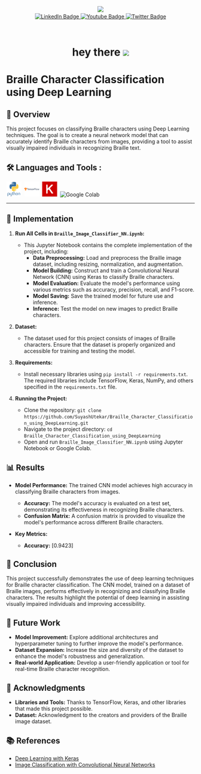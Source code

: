 <div id="header" align="center">
  <img src="https://media.giphy.com/media/M9gbBd9nbDrOTu1Mqx/giphy.gif" width="100"/>
</div>

<div id="badges" align="center">
  <a href="your-linkedin-URL">
    <img src="https://img.shields.io/badge/LinkedIn-blue?style=for-the-badge&logo=linkedin&logoColor=white" alt="LinkedIn Badge"/>
  </a>
  <a href="your-youtube-URL">
    <img src="https://img.shields.io/badge/YouTube-red?style=for-the-badge&logo=youtube&logoColor=white" alt="Youtube Badge"/>
  </a>
  <a href="your-twitter-URL">
    <img src="https://img.shields.io/badge/Twitter-blue?style=for-the-badge&logo=twitter&logoColor=white" alt="Twitter Badge"/>
  </a>
</div>

<p align="center">
  <img src="https://komarev.com/ghpvc/?username=SuyashUtekar&style=flat-square&color=blue" alt=""/>
</p>

<h1 align="center">
  hey there
  <img src="https://media.giphy.com/media/hvRJCLFzcasrR4ia7z/giphy.gif" width="30px"/>
</h1>

# Braille Character Classification using Deep Learning

## 🧠 Overview

This project focuses on classifying Braille characters using Deep Learning techniques. The goal is to create a neural network model that can accurately identify Braille characters from images, providing a tool to assist visually impaired individuals in recognizing Braille text.

## :hammer_and_wrench: Languages and Tools :
<div>
  <img src="https://github.com/devicons/devicon/blob/master/icons/python/python-original-wordmark.svg" title="Python" alt="Python" width="40" height="40"/>&nbsp;
  <img src="https://github.com/devicons/devicon/blob/master/icons/tensorflow/tensorflow-original-wordmark.svg" title="TensorFlow" alt="TensorFlow" width="40" height="40"/>&nbsp;
  <img src="https://github.com/devicons/devicon/blob/master/icons/keras/keras-original.svg" title="Keras" alt="Keras" width="40" height="40"/>&nbsp;
  <img src="https://upload.wikimedia.org/wikipedia/commons/d/d0/Google_Colaboratory_SVG_Logo.svg" title="Google Colab" alt="Google Colab" width="40" height="40"/>&nbsp;
</div>

---

## 🚀 Implementation

1. **Run All Cells in `Braille_Image_Classifier_NN.ipynb`:**
   - This Jupyter Notebook contains the complete implementation of the project, including:
     - **Data Preprocessing:** Load and preprocess the Braille image dataset, including resizing, normalization, and augmentation.
     - **Model Building:** Construct and train a Convolutional Neural Network (CNN) using Keras to classify Braille characters.
     - **Model Evaluation:** Evaluate the model's performance using various metrics such as accuracy, precision, recall, and F1-score.
     - **Model Saving:** Save the trained model for future use and inference.
     - **Inference:** Test the model on new images to predict Braille characters.

2. **Dataset:**
   - The dataset used for this project consists of images of Braille characters. Ensure that the dataset is properly organized and accessible for training and testing the model.

3. **Requirements:**
   - Install necessary libraries using `pip install -r requirements.txt`. The required libraries include TensorFlow, Keras, NumPy, and others specified in the `requirements.txt` file.

4. **Running the Project:**
   - Clone the repository: `git clone https://github.com/SuyashUtekar/Braille_Character_Classification_using_DeepLearning.git`
   - Navigate to the project directory: `cd Braille_Character_Classification_using_DeepLearning`
   - Open and run `Braille_Image_Classifier_NN.ipynb` using Jupyter Notebook or Google Colab.

## 📊 Results



- **Model Performance:** The trained CNN model achieves high accuracy in classifying Braille characters from images.
  - **Accuracy:** The model's accuracy is evaluated on a test set, demonstrating its effectiveness in recognizing Braille characters.
  - **Confusion Matrix:** A confusion matrix is provided to visualize the model's performance across different Braille characters.

- **Key Metrics:**
  - **Accuracy:** [0.9423]

## 📝 Conclusion

This project successfully demonstrates the use of deep learning techniques for Braille character classification. The CNN model, trained on a dataset of Braille images, performs effectively in recognizing and classifying Braille characters. The results highlight the potential of deep learning in assisting visually impaired individuals and improving accessibility.

## 🚀 Future Work

- **Model Improvement:** Explore additional architectures and hyperparameter tuning to further improve the model's performance.
- **Dataset Expansion:** Increase the size and diversity of the dataset to enhance the model's robustness and generalization.
- **Real-world Application:** Develop a user-friendly application or tool for real-time Braille character recognition.

## 🙏 Acknowledgments

- **Libraries and Tools:** Thanks to TensorFlow, Keras, and other libraries that made this project possible.
- **Dataset:** Acknowledgment to the creators and providers of the Braille image dataset.

## 📚 References

- [Deep Learning with Keras](https://www.tensorflow.org/guide/keras)
- [Image Classification with Convolutional Neural Networks](https://www.tensorflow.org/tutorials/images/cnn)
